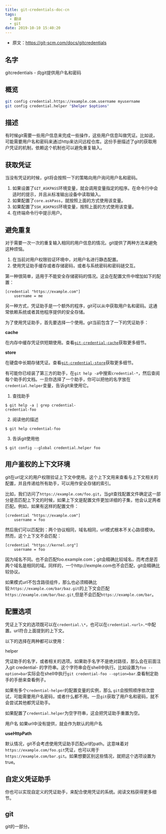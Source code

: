 ```yaml
---
title: git-credentials-doc-cn
tags:
  - 翻译
  - git
date: 2019-10-10 15:40:20
---
```


- 原文：https://git-scm.com/docs/gitcredentials

## 名字
gitcredentials - 向git提供用户名和密码

## 概览
```bash
git config credential.https://example.com.username myusername
git config credential.helper "$helper $options"
```
<!-- more -->
## 描述
有时候git需要一些用户信息来完成一些操作，这些用户信息叫做凭证。比如说，可能需要用户名和密码来通过http来访问远程仓库。这份手册描述了git的获取用户凭证的机制，依赖这个机制也可以避免重复输入。

## 获取凭证
当没有凭证的时候，git将会按照一下的策略向用户询问用户名和密码。
1. 如果设置了`GIT_ASKPASS`环境变量，就会调用变量指定的程序。在命令行中会适时的提示，并且从标准输出设备中读取输入。
2. 如果配置了`core.askPass`，就按照上面的方式使用该变量。
3. 如果配置了`SSH_ASKPASS`环境变量，按照上面的方式使用该变量。
4. 在终端命令行中提示用户。

## 避免重复
对于需要一次一次的重复输入相同的用户信息的情况。git提供了两种方法来避免这种烦恼。
1. 在当前对用户权限验证环境中，对用户名进行静态配置。
2. 使用凭证助手缓存或者存储密码，或者与系统密码和密码链交互。

第一种很简单，适用于不能安全存储密码的情况。这会在配置文件中增加如下的配置：
```
[credential "https://example.com"]
	username = me
```
另一种方式，凭证助手是一个额外的程序，git可以从中获取用户名和密码。这通常依赖系统或者其他程序提供的安全存储。

为了使用凭证助手，首先要选择一个使用。git当前包含了一下的凭证助手：

**cache**

在内存中缓存凭证供短期使用。查看[`git-credential-cache`](https://git-scm.com/docs/git-credential-cache)获取更多细节。

**store**

在硬盘中长期存储凭证。查看[`git-credential-store`](https://git-scm.com/docs/git-credential-store)获取更多细节。

有可能你已经装了第三方的助手，在`git help -a`中搜索`credential-*`，然后查阅每个助手的文档。一旦你选择了一个助手，你可以把他的名字放在`credential.helper`变量，告诉git来使用它。
1. 查找助手
```
$ git help -a | grep credential-
credential-foo
```
2. 阅读他的描述
```
$ git help credential-foo
```

3. 告诉git使用他
```
$ git config --global credential.helper foo
```

## 用户鉴权的上下文环境
git在url定义的用户权限验证上下文中使用。这个上下文用来查看与上下文相关的配置，并且传递给所有助手，可以用作安全存储的索引。

比如，我们访问了`https://example.com/foo.git`，当git查找配置文件确定这一部分是否匹配上下文的时候，如果上下文是配置文件更加详细的子集，他会认定两者匹配。例如，如果有这样的配置文件：
```
[credential "https://example.com"]
	username = foo
```

然后我们可以匹配到：两个协议相同，域名相同，url模式根本不关心路径模块。然而，这个上下文不会匹配：
```
[credential "https://kernel.org"]
	username = foo
```

因为域名不同。也不会匹配foo.example.com；git会精确比较域名，而考虑是否两个域名是相同的域。同样的，一个http://exmple.com也不会匹配，git会精确比较协议。

如果模式url不包含路径组件，那么也必须精确比较:`https://example.com/bar/baz.git`的上下文会匹配`https://example.com/bar/baz.git`,但是不会匹配`https://example.com/bar`。

## 配置选项
凭证上下文的选项既可以在`credential.\*`，也可以在`credential.<url>.*`中配置。url符合上面提到的上下文。

以下的选择在两种都可以使用：

helper

凭证助手的名字，或者相关的选项。如果助手名字不是绝对路径，那么会在前面注入git credential- 的字符串。这个字符串会在shell中执行。比如设置为`foo --option=bar`实际会在shell中执行`git credential-foo --option=bar`.查看制定助手的手册来查看例子。

如果有多个`credential-helper`的配置变量的实例，那么 `git`会按照顺序依次尝试，可能需要用户名密码，或者什么都不用。一旦`git`获取了用户名和密码，就不会尝试其他都凭证助手。

如果配置了`credential.helper`为空字符串，这会把凭证助手重置为空。

用户名
  如果url中没有提供，就会作为默认的用户名

**useHttpPath**

默认情况，git不会考虑使用凭证助手匹配url的path。这意味着对`https://example.com/foo.git`凭证，也可以用于`https://example.com/bar.git`。如果想要区别这些情况，就把这个选项设置为true。

## 自定义凭证助手
你也可以实现自定义的凭证助手，来配合使用凭证的系统。阅读文档获得更多细节。

## git
git的一部分。